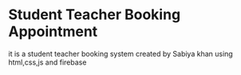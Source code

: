 # Student Teacher Booking Appointment
 it is a student teacher booking system created by Sabiya khan using html,css,js and firebase